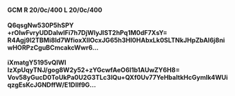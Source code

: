 #### GCM R 20/0c/400 L 20/0c/400
**Q6qsgNw530P5hSPY**<br/>**+rOlwFvryUDDalwlFi7h7DjWlyJlST2hPq1M0dF7XsY=**<br/>**R4Agj9l2TBMi8ld7WfioxXlIOcxJG65h3HI0HAbxLk0SLTNkJHpZbAl6j8niwHORPzCguBCmcakcWwr6...**<br/><br/>
**iXmatgY5195vQlWl**<br/>**IzXpUqyTNJ/gog8W2y52+zYGcwfAeO6I1b1AUwZY6H8=**<br/>**Vov58yGucD0ToUkPa0U2G3TLc3IQu+QXf0Uv77YeHbaItkHcGymIk4WUiqzgEsKcJGNDffW/E1DIlf9G...**